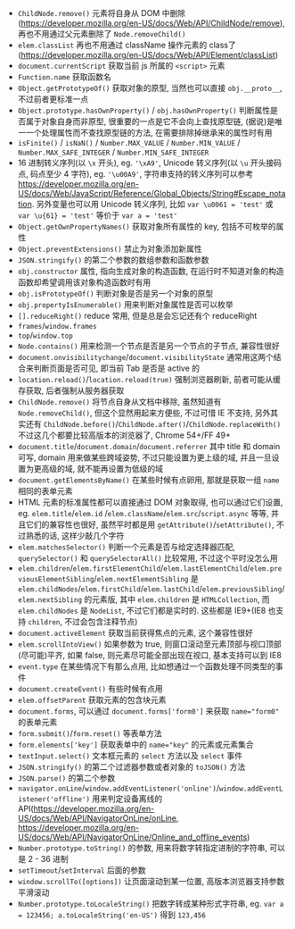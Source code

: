 * `ChildNode.remove()` 元素将自身从 DOM 中删除(https://developer.mozilla.org/en-US/docs/Web/API/ChildNode/remove), 再也不用通过父元素删除了 `Node.removeChild()`
* `elem.classList` 再也不用通过 className 操作元素的 class了 (https://developer.mozilla.org/en-US/docs/Web/API/Element/classList)
* `document.currentScript` 获取当前 js 所属的 `<script>` 元素
* `Function.name` 获取函数名
* `Object.getPrototypeOf()` 获取对象的原型, 当然也可以直接 `obj.__proto__`, 不过前者更标准一点
* `Object.prototype.hasOwnProperty()` / `obj.hasOwnProperty()` 判断属性是否属于对象自身而非原型, 很重要的一点是它不会向上查找原型链, (据说)是唯一一个处理属性而不查找原型链的方法, 在需要排除掉继承来的属性时有用
* `isFinite()` / `isNaN()` / `Number.MAX_VALUE` / `Number.MIN_VALUE` / `Number.MAX_SAFE_INTEGER` / `Number.MIN_SAFE_INTEGER`
* 16 进制转义序列(以 `\x` 开头), eg. `'\xA9'`, Unicode 转义序列(以 `\u` 开头接码点, 码点至少 4 字符), eg. `'\u00A9'`, 字符串支持的转义序列可以参考 https://developer.mozilla.org/en-US/docs/Web/JavaScript/Reference/Global_Objects/String#Escape_notation. 另外变量也可以用 Unicode 转义序列, 比如 `var \u0061 = 'test'` 或 `var \u{61} = 'test'` 等价于 `var a = 'test'`
* `Object.getOwnPropertyNames()` 获取对象所有属性的 key, 包括不可枚举的属性
* `Object.preventExtensions()` 禁止为对象添加新属性
* `JSON.stringify()` 的第二个参数的数组参数和函数参数
* `obj.constructor` 属性, 指向生成对象的构造函数, 在运行时不知道对象的构造函数却希望调用该对象构造函数时有用
* `obj.isPrototypeOf()` 判断对象是否是另一个对象的原型
* `obj.propertyIsEnumerable()` 用来判断对象属性是否可以枚举
* `[].reduceRight()` reduce 常用, 但是总是会忘记还有个 reduceRight
* `frames`/`window.frames`
* `top`/`window.top`
* `Node.contains()` 用来检测一个节点是否是另一个节点的子节点, 兼容性很好
* `document.onvisibilitychange`/`document.visibilityState` 通常用这两个结合来判断页面是否可见, 即当前 Tab 是否是 active 的
* `location.reload()`/`location.reload(true)` 强制浏览器刷新, 前者可能从缓存获取, 后者强制从服务器获取
* `ChildNode.remove()` 将节点自身从文档中移除, 虽然知道有 `Node.removeChild()`, 但这个显然用起来方便些, 不过可惜 IE 不支持, 另外其实还有 `ChildNode.before()`/`ChildNode.after()`/`ChildNode.replaceWith()` 不过这几个都要比较高版本的浏览器了, Chrome 54+/FF 49+
* `document.title`/`document.domain`/`document.referrer` 其中 title 和 domain 可写, domain 用来做某些跨域姿势, 不过只能设置为更上级的域, 并且一旦设置为更高级的域, 就不能再设置为低级的域
* `document.getElementsByName()` 在某些时候有点卵用, 那就是获取一组 `name` 相同的表单元素
* HTML 元素的标准属性都可以直接通过 DOM 对象取得, 也可以通过它们设置, eg. `elem.title`/`elem.id` /`elem.className`/`elem.src`/`script.async` 等等, 并且它们的兼容性也很好, 虽然平时都是用 `getAttribute()`/`setAttribute()`, 不过熟悉的话, 这样少敲几个字符
* `elem.matchesSelector()` 判断一个元素是否与给定选择器匹配, `querySelector()` 和 `querySelectorAll()` 比较常用, 不过这个平时没怎么用
* `elem.children`/`elem.firstElementChild`/`elem.lastElementChild`/`elem.previousElementSibling`/`elem.nextElementSibling` 是 `elem.childNodes`/`elem.firstChild`/`elem.lastChild`/`elem.previousSibling`/`elem.nextSibling` 的元素版, 其中 `elem.children` 是 `HTMLCollection`, 而 `elem.childNodes` 是 `NodeList`, 不过它们都是实时的. 这些都是 IE9+(IE8 也支持 `children`, 不过会包含注释节点)
* `document.activeElement` 获取当前获得焦点的元素, 这个兼容性很好
* `elem.scrollIntoView()` 如果参数为 true, 则窗口滚动至元素顶部与视口顶部(尽可能)平齐, 如果 false, 则元素尽可能全部出现在视口, 基本支持可以到 IE8
* `event.type` 在某些情况下有那么点用, 比如想通过一个函数处理不同类型的事件
* `document.createEvent()` 有些时候有点用
* `elem.offsetParent` 获取元素的包含块元素
* `document.forms`, 可以通过 `document.forms['form0']` 来获取 `name="form0"` 的表单元素
* `form.submit()`/`form.reset()` 等表单方法
* `form.elements['key']` 获取表单中的 `name="key"` 的元素或元素集合
* `textInput.select()` 文本框元素的 `select` 方法以及 `select` 事件
* `JSON.stringify()` 的第二个过滤器参数或者对象的 `toJSON()` 方法
* `JSON.parse()` 的第二个参数
* `navigator.onLine`/`window.addEventListener('online')`/`window.addEventListener('offline')` 用来判定设备离线的 API(https://developer.mozilla.org/en-US/docs/Web/API/NavigatorOnLine/onLine, https://developer.mozilla.org/en-US/docs/Web/API/NavigatorOnLine/Online_and_offline_events)
* `Number.prototype.toString()` 的参数, 用来将数字转指定进制的字符串, 可以是 2 - 36 进制
* `setTimeout`/`setInterval` 后面的参数
* `window.scrollTo([options])` 让页面滚动到某一位置, 高版本浏览器支持参数平滑滚动
* `Number.prototype.toLocaleString()` 把数字转成某种形式字符串, eg. `var a = 123456; a.toLocaleString('en-US')` 得到 `123,456`

